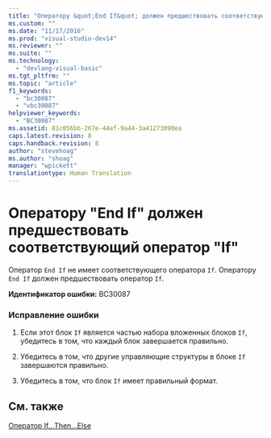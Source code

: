 ```yaml
---
title: "Оператору &quot;End If&quot; должен предшествовать соответствующий оператор &quot;If&quot; | Microsoft Docs"
ms.custom: ""
ms.date: "11/17/2016"
ms.prod: "visual-studio-dev14"
ms.reviewer: ""
ms.suite: ""
ms.technology: 
  - "devlang-visual-basic"
ms.tgt_pltfrm: ""
ms.topic: "article"
f1_keywords: 
  - "bc30087"
  - "vbc30087"
helpviewer_keywords: 
  - "BC30087"
ms.assetid: 81c056bb-267e-44ef-9a44-3a41273090ea
caps.latest.revision: 8
caps.handback.revision: 8
author: "stevehoag"
ms.author: "shoag"
manager: "wpickett"
translationtype: Human Translation
---
```

# Оператору &quot;End If&quot; должен предшествовать соответствующий оператор &quot;If&quot;
Оператор `End If` не имеет соответствующего оператора `If`. Оператору `End If` должен предшествовать оператор `If`.  
  
 **Идентификатор ошибки:** BC30087  
  
### Исправление ошибки  
  
1.  Если этот блок `If` является частью набора вложенных блоков `If`, убедитесь в том, что каждый блок завершается правильно.  
  
2.  Убедитесь в том, что другие управляющие структуры в блоке `If` завершаются правильно.  
  
3.  Убедитесь в том, что блок `If` имеет правильный формат.  
  
## См. также  
 [Оператор If...Then...Else](../../visual-basic/language-reference/statements/if-then-else-statement.md)
